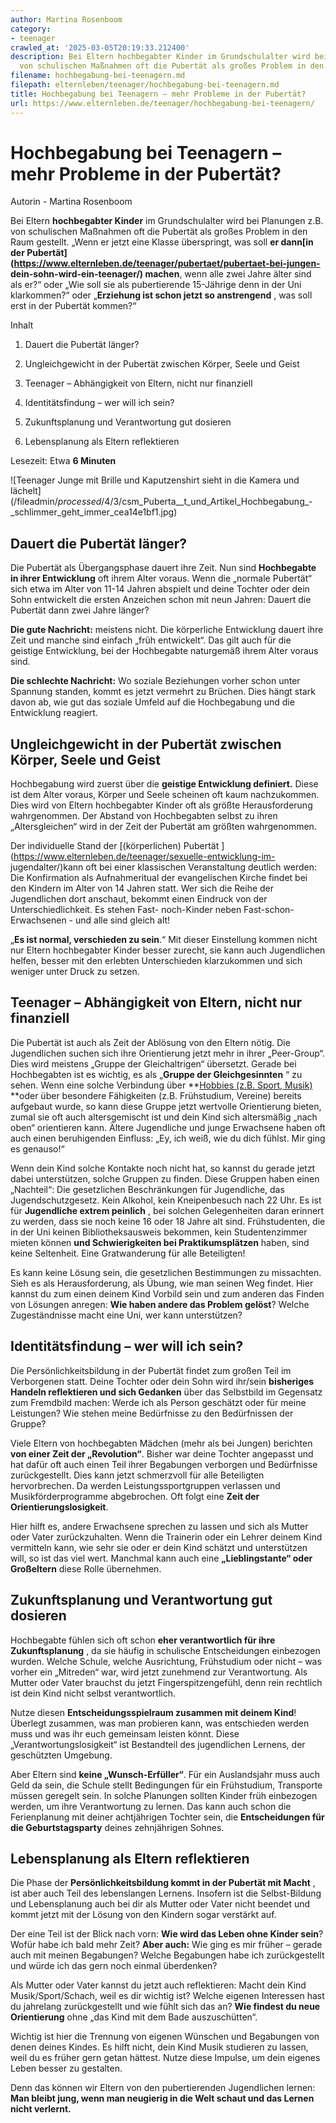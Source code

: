```yaml
---
author: Martina Rosenboom
category:
- teenager
crawled_at: '2025-03-05T20:19:33.212400'
description: Bei Eltern hochbegabter Kinder im Grundschulalter wird bei Planungen
  von schulischen Maßnahmen oft die Pubertät als großes Problem in den Raum gestellt.
filename: hochbegabung-bei-teenagern.md
filepath: elternleben/teenager/hochbegabung-bei-teenagern.md
title: Hochbegabung bei Teenagern – mehr Probleme in der Pubertät?
url: https://www.elternleben.de/teenager/hochbegabung-bei-teenagern/
---
```


#  Hochbegabung bei Teenagern – mehr Probleme in der Pubertät?

Autorin - Martina Rosenboom

Bei Eltern **hochbegabter Kinder** im Grundschulalter wird bei Planungen z.B.
von schulischen Maßnahmen oft die Pubertät als großes Problem in den Raum
gestellt. „Wenn er jetzt eine Klasse überspringt, was soll **er dann[in der
Pubertät](https://www.elternleben.de/teenager/pubertaet/pubertaet-bei-jungen-
dein-sohn-wird-ein-teenager/) machen**, wenn alle zwei Jahre älter sind als
er?“ oder „Wie soll sie als pubertierende 15-Jährige denn in der Uni
klarkommen?“ oder „**Erziehung ist schon jetzt so anstrengend** , was soll
erst in der Pubertät kommen?“

Inhalt

1. Dauert die Pubertät länger?

2. Ungleichgewicht in der Pubertät zwischen Körper, Seele und Geist

3. Teenager – Abhängigkeit von Eltern, nicht nur finanziell

4. Identitätsfindung – wer will ich sein?

5. Zukunftsplanung und Verantwortung gut dosieren

6. Lebensplanung als Eltern reflektieren

Lesezeit: Etwa **6 Minuten**

![Teenager Junge mit Brille und Kaputzenshirt sieht in die Kamera und
lächelt](/fileadmin/_processed_/4/3/csm_Puberta__t_und_Artikel_Hochbegabung_-
_schlimmer_geht_immer_cea14e1bf1.jpg)

##  Dauert die Pubertät länger?

Die Pubertät als Übergangsphase dauert ihre Zeit. Nun sind **Hochbegabte in
ihrer Entwicklung** oft ihrem Alter voraus. Wenn die „normale Pubertät“ sich
etwa im Alter von 11-14 Jahren abspielt und deine Tochter oder dein Sohn
entwickelt die ersten Anzeichen schon mit neun Jahren: Dauert die Pubertät
dann zwei Jahre länger?  
  
**Die gute Nachricht:** meistens nicht. Die körperliche Entwicklung dauert
ihre Zeit und manche sind einfach „früh entwickelt“. Das gilt auch für die
geistige Entwicklung, bei der Hochbegabte naturgemäß ihrem Alter voraus sind.  
  
**Die schlechte Nachricht:** Wo soziale Beziehungen vorher schon unter
Spannung standen, kommt es jetzt vermehrt zu Brüchen. Dies hängt stark davon
ab, wie gut das soziale Umfeld auf die Hochbegabung und die Entwicklung
reagiert.

##  Ungleichgewicht in der Pubertät zwischen Körper, Seele und Geist

Hochbegabung wird zuerst über die **geistige Entwicklung definiert.** Diese
ist dem Alter voraus, Körper und Seele scheinen oft kaum nachzukommen. Dies
wird von Eltern hochbegabter Kinder oft als größte Herausforderung
wahrgenommen. Der Abstand von Hochbegabten selbst zu ihren „Altersgleichen“
wird in der Zeit der Pubertät am größten wahrgenommen.  
  
Der individuelle Stand der [(körperlichen) Pubertät
](https://www.elternleben.de/teenager/sexuelle-entwicklung-im-
jugendalter/)kann oft bei einer klassischen Veranstaltung deutlich werden: Die
Konfirmation als Aufnahmeritual der evangelischen Kirche findet bei den
Kindern im Alter von 14 Jahren statt. Wer sich die Reihe der Jugendlichen dort
anschaut, bekommt einen Eindruck von der Unterschiedlichkeit. Es stehen Fast-
noch-Kinder neben Fast-schon-Erwachsenen - und alle sind gleich alt!  
  
„**Es ist normal, verschieden zu sein**.“ Mit dieser Einstellung kommen nicht
nur Eltern hochbegabter Kinder besser zurecht, sie kann auch Jugendlichen
helfen, besser mit den erlebten Unterschieden klarzukommen und sich weniger
unter Druck zu setzen.  

##  Teenager – Abhängigkeit von Eltern, nicht nur finanziell

Die Pubertät ist auch als Zeit der Ablösung von den Eltern nötig. Die
Jugendlichen suchen sich ihre Orientierung jetzt mehr in ihrer „Peer-Group“.
Dies wird meistens „Gruppe der Gleichaltrigen“ übersetzt. Gerade bei
Hochbegabten ist es wichtig, es als „**Gruppe der Gleichgesinnten** “ zu
sehen. Wenn eine solche Verbindung über **[Hobbies (z.B. Sport,
Musik)](https://www.elternleben.de/schulkind/hobbys-fuer-kinder/) **oder über
besondere Fähigkeiten (z.B. Frühstudium, Vereine) bereits aufgebaut wurde, so
kann diese Gruppe jetzt wertvolle Orientierung bieten, zumal sie oft auch
altersgemischt ist und dein Kind sich altersmäßig „nach oben“ orientieren
kann. Ältere Jugendliche und junge Erwachsene haben oft auch einen
beruhigenden Einfluss: „Ey, ich weiß, wie du dich fühlst. Mir ging es
genauso!“  
  
Wenn dein Kind solche Kontakte noch nicht hat, so kannst du gerade jetzt dabei
unterstützen, solche Gruppen zu finden. Diese Gruppen haben einen „Nachteil“:
Die gesetzlichen Beschränkungen für Jugendliche, das Jugendschutzgesetz. Kein
Alkohol, kein Kneipenbesuch nach 22 Uhr. Es ist für **Jugendliche extrem
peinlich** , bei solchen Gelegenheiten daran erinnert zu werden, dass sie noch
keine 16 oder 18 Jahre alt sind. Frühstudenten, die in der Uni keinen
Bibliotheksausweis bekommen, kein Studentenzimmer mieten können **und
Schwierigkeiten bei Praktikumsplätzen** haben, sind keine Seltenheit. Eine
Gratwanderung für alle Beteiligten!  
  
Es kann keine Lösung sein, die gesetzlichen Bestimmungen zu missachten. Sieh
es als Herausforderung, als Übung, wie man seinen Weg findet. Hier kannst du
zum einen deinem Kind Vorbild sein und zum anderen das Finden von Lösungen
anregen: **Wie haben andere das Problem gelöst**? Welche Zugeständnisse macht
eine Uni, wer kann unterstützen?

##  Identitätsfindung – wer will ich sein?

Die Persönlichkeitsbildung in der Pubertät findet zum großen Teil im
Verborgenen statt. Deine Tochter oder dein Sohn wird ihr/sein **bisheriges
Handeln reflektieren und sich Gedanken** über das Selbstbild im Gegensatz zum
Fremdbild machen: Werde ich als Person geschätzt oder für meine Leistungen?
Wie stehen meine Bedürfnisse zu den Bedürfnissen der Gruppe?  
  
Viele Eltern von hochbegabten Mädchen (mehr als bei Jungen) berichten **von
einer Zeit der „Revolution“**. Bisher war deine Tochter angepasst und hat
dafür oft auch einen Teil ihrer Begabungen verborgen und Bedürfnisse
zurückgestellt. Dies kann jetzt schmerzvoll für alle Beteiligten
hervorbrechen. Da werden Leistungssportgruppen verlassen und
Musikförderprogramme abgebrochen. Oft folgt eine **Zeit der
Orientierungslosigkeit**.  
  
Hier hilft es, andere Erwachsene sprechen zu lassen und sich als Mutter oder
Vater zurückzuhalten. Wenn die Trainerin oder ein Lehrer deinem Kind
vermitteln kann, wie sehr sie oder er dein Kind schätzt und unterstützen will,
so ist das viel wert. Manchmal kann auch eine **„Lieblingstante“ oder
Großeltern** diese Rolle übernehmen.  
  

##  Zukunftsplanung und Verantwortung gut dosieren

Hochbegabte fühlen sich oft schon **eher verantwortlich für ihre
Zukunftsplanung** , da sie häufig in schulische Entscheidungen einbezogen
wurden. Welche Schule, welche Ausrichtung, Frühstudium oder nicht – was vorher
ein „Mitreden“ war, wird jetzt zunehmend zur Verantwortung. Als Mutter oder
Vater brauchst du jetzt Fingerspitzengefühl, denn rein rechtlich ist dein Kind
nicht selbst verantwortlich.  
  
Nutze diesen **Entscheidungsspielraum zusammen mit deinem Kind**! Überlegt
zusammen, was man probieren kann, was entschieden werden muss und was ihr euch
gemeinsam leisten könnt. Diese „Verantwortungslosigkeit“ ist Bestandteil des
jugendlichen Lernens, der geschützten Umgebung.  
  
Aber Eltern sind **keine „Wunsch-Erfüller“**. Für ein Auslandsjahr muss auch
Geld da sein, die Schule stellt Bedingungen für ein Frühstudium, Transporte
müssen geregelt sein. In solche Planungen sollten Kinder früh einbezogen
werden, um ihre Verantwortung zu lernen. Das kann auch schon die Ferienplanung
mit deiner achtjährigen Tochter sein, die **Entscheidungen für die
Geburtstagsparty** deines zehnjährigen Sohnes.

##  Lebensplanung als Eltern reflektieren

Die Phase der **Persönlichkeitsbildung kommt in der Pubertät mit Macht** , ist
aber auch Teil des lebenslangen Lernens. Insofern ist die Selbst-Bildung und
Lebensplanung auch bei dir als Mutter oder Vater nicht beendet und kommt jetzt
mit der Lösung von den Kindern sogar verstärkt auf.  
  
Der eine Teil ist der Blick nach vorn: **Wie wird das Leben ohne Kinder
sein**? Wofür habe ich bald mehr Zeit? **Aber auch:** Wie ging es mir früher –
gerade auch mit meinen Begabungen? Welche Begabungen habe ich zurückgestellt
und würde ich das gern noch einmal überdenken?  
  
Als Mutter oder Vater kannst du jetzt auch reflektieren: Macht dein Kind
Musik/Sport/Schach, weil es dir wichtig ist? Welche eigenen Interessen hast du
jahrelang zurückgestellt und wie fühlt sich das an? **Wie findest du neue
Orientierung** ohne „das Kind mit dem Bade auszuschütten“.  
  
Wichtig ist hier die Trennung von eigenen Wünschen und Begabungen von denen
deines Kindes. Es hilft nicht, dein Kind Musik studieren zu lassen, weil du es
früher gern getan hättest. Nutze diese Impulse, um dein eigenes Leben besser
zu gestalten.  
  
Denn das können wir Eltern von den pubertierenden Jugendlichen lernen: **Man
bleibt jung, wenn man neugierig in die Welt schaut und das Lernen nicht
verlernt.**

